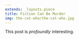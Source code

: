 ```yaml
---
extends: _layouts.piece
title: Fiction Can Be Murder
img: the-cat-who/the-cat-who.jpg
---
```


This post is *profoundly* interesting.
